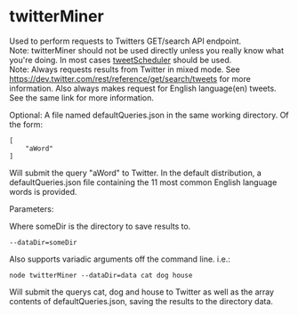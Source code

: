 # twitterMiner
Used to perform requests to Twitters GET/search API endpoint.   
Note: twitterMiner should not be used directly unless
you really know what you're doing. In most cases [tweetScheduler](https://github.com/chgibb/reimagined-pancake/blob/master/src/tweetScheduler/readme.md) 
should be used.  
Note: Always requests results from Twitter in mixed mode. See <https://dev.twitter.com/rest/reference/get/search/tweets>
for more information. Also always makes request for English language(en) tweets. See the same link
for more information.

Optional:
A file named defaultQueries.json in the same working directory. 
Of the form:
```
[
    "aWord"
]
```
Will submit the query "aWord" to Twitter. In the default distribution, a defaultQueries.json
file containing the 11 most common English language words is provided.

Parameters:

Where someDir is the directory to save results to.
```
--dataDir=someDir
```

Also supports variadic arguments off the command line. i.e.:
```
node twitterMiner --dataDir=data cat dog house
```
Will submit the querys cat, dog and house to Twitter as well as the array contents of defaultQueries.json, saving the results
to the directory data.
